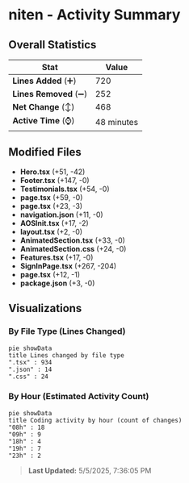 # niten - Activity Summary 

## Overall Statistics

| Stat                   | Value                                                             |
| ---------------------- | ----------------------------------------------------------------- |
| **Lines Added** (➕)   | 720                                          |
| **Lines Removed** (➖) | 252                                        |
| **Net Change** (↕)    | 468                |
| **Active Time** (⌚)   | 48 minutes |


## Modified Files
- **Hero.tsx** (+51, -42)
- **Footer.tsx** (+147, -0)
- **Testimonials.tsx** (+54, -0)
- **page.tsx** (+59, -0)
- **page.tsx** (+23, -3)
- **navigation.json** (+11, -0)
- **AOSInit.tsx** (+17, -2)
- **layout.tsx** (+2, -0)
- **AnimatedSection.tsx** (+33, -0)
- **AnimatedSection.css** (+24, -0)
- **Features.tsx** (+17, -0)
- **SignInPage.tsx** (+267, -204)
- **page.tsx** (+12, -1)
- **package.json** (+3, -0)

## Visualizations

### By File Type (Lines Changed)

```mermaid
pie showData
title Lines changed by file type
".tsx" : 934
".json" : 14
".css" : 24
```

### By Hour (Estimated Activity Count)

```mermaid
pie showData
title Coding activity by hour (count of changes)
"08h" : 18
"09h" : 9
"18h" : 4
"19h" : 7
"23h" : 2
```


> **Last Updated:** 5/5/2025, 7:36:05 PM